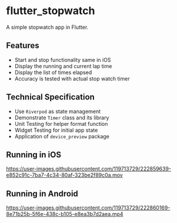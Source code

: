 # flutter_stopwatch

A simple stopwatch app in Flutter.

## Features

- Start and stop functionality same in iOS
- Display the running and current lap time
- Display the list of times elapsed
- Accuracy is tested with actual stop watch timer

## Technical Specification

- Use `Riverpod` as state management
- Demonstrate `Timer` class and its library
- Unit Testing for helper format function
- Widget Testing for initial app state
- Application of `device_preview` package

## Running in iOS

https://user-images.githubusercontent.com/119713729/222859639-e852c91c-7ba7-4c34-80af-323be2f89c0a.mov

## Running in Android

https://user-images.githubusercontent.com/119713729/222860169-8e71b25b-5f6e-438c-b105-e8ea3b7d2aea.mp4
